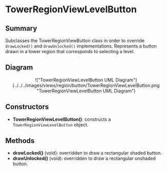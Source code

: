 # TowerRegionViewLevelButton

## Summary
Subclasses the TowerRegionViewButton class in order to override `drawLocked()` and `drawUnlocked()` implementations.
Represents a button drawn in a tower region that corresponds to selecting a level.

## Diagram
<center>
!["TowerRegionViewLevelButton UML Diagram"](../../../images/views/region/button/TowerRegionViewLevelButton.png "TowerRegionViewLevelButton UML Diagram")
</center>

## Constructors
* **TowerRegionViewLevelButton()**: constructs a `TowerRegionViewLevelButton` object.

## Methods
* **drawLocked()** (void): overridden to draw a rectangular shaded button.
* **drawUnlocked()** (void): overridden to draw a rectangular unshaded button.
